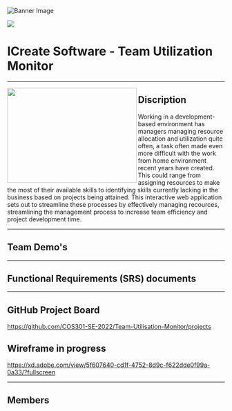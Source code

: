![Banner Image](https://user-images.githubusercontent.com/94779890/166801515-c389fa13-d875-47e8-8568-c3b5c72f0270.jpg)

[![](https://img.utdstc.com/icon/3c3/023/3c30232730dafce72dcc24328f4c95f6096b3b60c0049eb895f8a455bc33a71b:25)](https://www.linkedin.com/in/cornelcoetzee/)

# ICreate Software - Team Utilization Monitor
<hr>

<p>
  <img width="300" height="220" align='left' src="https://user-images.githubusercontent.com/94779890/166801809-9087731b-07a8-4bc6-977a-771ba46db29a.jpg">
</p>

## Discription
Working in a development-based environment has managers managing resource allocation and utilization quite often, a task often made even more difficult with the work from home environment recent years have created. This could range from assigning resources to make the most of their available skills to identifying skills currently lacking in the business based on projects being attained. This interactive web application sets out to streamline these processes by effectively managing recources, streamlining the management process to increase team efficiency and project development time.

<hr>

## Team Demo's

<hr>

## Functional Requirements (SRS) documents

<hr>

## GitHub Project Board
https://github.com/COS301-SE-2022/Team-Utilisation-Monitor/projects

## Wireframe in progress
https://xd.adobe.com/view/5f607640-cd1f-4752-8d9c-f622dde0f99a-0a33/?fullscreen

<hr>

## Members
